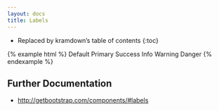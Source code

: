 ```yaml
---
layout: docs
title: Labels
---
```


* Replaced by kramdown’s table of contents
{:toc}

{% example html %}
<span class="label label-default">Default</span>
<span class="label label-primary">Primary</span>
<span class="label label-success">Success</span>
<span class="label label-info">Info</span>
<span class="label label-warning">Warning</span>
<span class="label label-danger">Danger</span>
{% endexample %}

## Further Documentation

* http://getbootstrap.com/components/#labels
